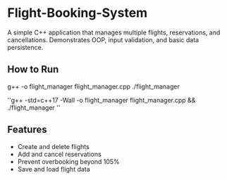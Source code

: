 # Flight-Booking-System
A simple C++ application that manages multiple flights, reservations, and cancellations.
Demonstrates OOP, input validation, and basic data persistence.

## How to Run
g++ -o flight_manager flight_manager.cpp
 ./flight_manager


''g++ -std=c++17 -Wall -o flight_manager flight_manager.cpp && ./flight_manager
''
## Features
- Create and delete flights
- Add and cancel reservations
- Prevent overbooking beyond 105%
- Save and load flight data
